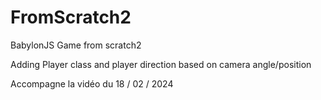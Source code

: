 # FromScratch2
BabylonJS Game from scratch2

Adding Player class and player direction based on camera angle/position

Accompagne la vidéo du 18 / 02 / 2024
